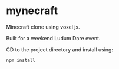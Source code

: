mynecraft
=========

Minecraft clone using voxel js.

Built for a weekend Ludum Dare event.

CD to the project directory and install using:
```
npm install
```

